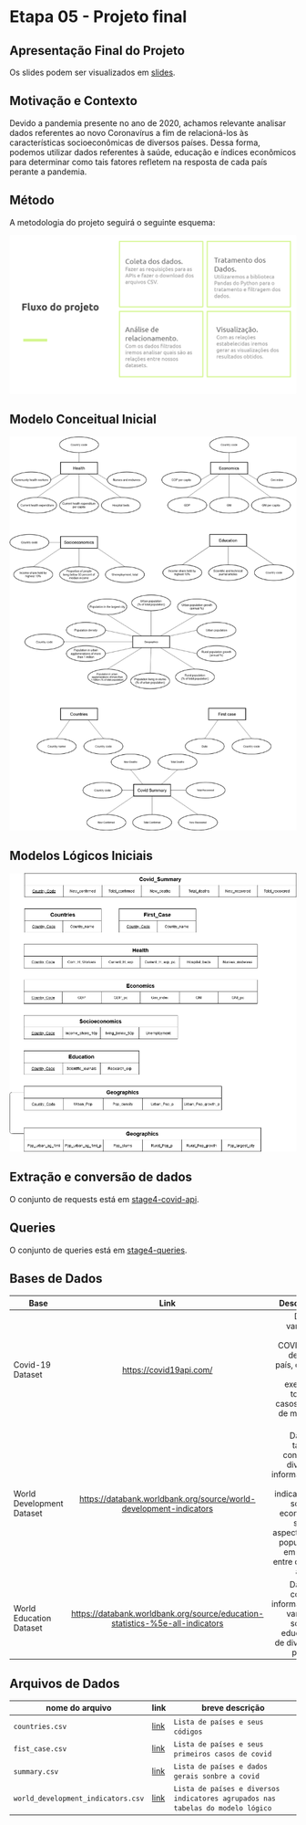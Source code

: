 # Etapa 05 - Projeto final

## Apresentação Final do Projeto

Os slides podem ser visualizados em [slides](Slides/Slides_05.pdf).

## Motivação e Contexto

Devido a pandemia presente no ano de 2020, achamos relevante analisar dados referentes ao novo Coronavírus a fim de relacioná-los às características socioeconômicas de diversos países. Dessa forma, podemos utilizar dados referentes à saúde, educação e índices econômicos para determinar como tais fatores refletem na resposta de cada país perante a pandemia.

## Método

A metodologia do projeto seguirá o seguinte esquema:

![Metodologia](assets/Metodologia.png)

## Modelo Conceitual Inicial

![ModeloC](assets/Modelo-Conceitual.png)

## Modelos Lógicos Iniciais

![ModeloL](assets/Modelo-Logico.png)

## Extração e conversão de dados

O conjunto de requests está em [stage4-covid-api](notebooks/stage3-covid-api.ipynb).

## Queries

O conjunto de queries está em [stage4-queries](notebooks/stage-3-queries.ipynb).

## Bases de Dados

| Base   |  Link  |  Descrição |
|----------|:-------------:|------:|
| Covid-19 Dataset |  https://covid19api.com/ | Dados variados sobre COVID-19 de cada país, como, por exemplo, total de casos, total de mortes, etc. |
| World Development Dataset |    https://databank.worldbank.org/source/world-development-indicators   |  Dataset tabular contendo diversas informações e indicadores sobre a economia, saúde, aspectos da população em geral, entre outras áreas.  |
| World Education Dataset | https://databank.worldbank.org/source/education-statistics-%5e-all-indicators | Dataset contém informações variadas sobre a educação de diversos países. |


## Arquivos de Dados

nome do arquivo | link | breve descrição
----- | ----- | -----
`countries.csv` | [link](data/countries.csv) | `Lista de países e seus códigos`
`fist_case.csv` | [link](data/first_case.csv) | `Lista de países e seus primeiros casos de covid`
`summary.csv` | [link](data/summary.csv) | `Lista de países e dados gerais sonbre a covid`
`world_development_indicators.csv` | [link](data/world_development_indicators.csv) | `Lista de países e diversos indicatores agrupados nas tabelas do modelo lógico`
